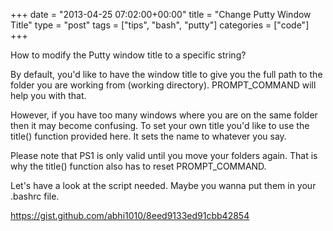 +++
date = "2013-04-25 07:02:00+00:00"
title = "Change Putty Window Title"
type = "post"
tags = ["tips", "bash", "putty"]
categories = ["code"]
+++

How to modify the Putty window title to a specific string?

By default, you'd like to have the window title to give you the full path to the folder you are working from (working directory). PROMPT_COMMAND will help you with that.

However, if you have too many windows where you are on the same folder then it may become confusing. To set your own title you'd like to use the title() function provided here. It sets the name to whatever you say.

Please note that PS1 is only valid until you move your folders again. That is why the title() function also has to reset PROMPT_COMMAND.

Let's have a look at the script needed. Maybe you wanna put them in your .bashrc file.




https://gist.github.com/abhi1010/8eed9133ed91cbb42854



